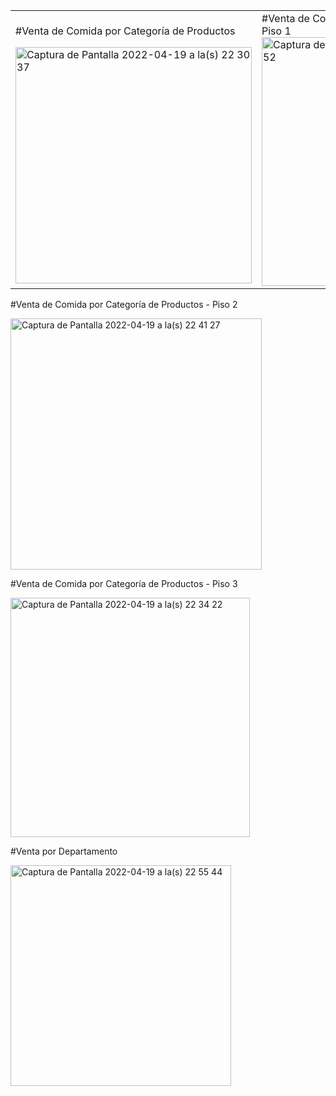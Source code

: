 

<table>
  <tr>
    <td>   

#Venta de Comida por Categoría de Productos

<img width="378" alt="Captura de Pantalla 2022-04-19 a la(s) 22 30 37" src="https://user-images.githubusercontent.com/39570909/164135132-8819ed2f-ddd3-4281-96a2-2e839373a715.png">

</td>
    <td>
#Venta de Comida por Categoría de Productos - Piso 1

<img width="398" alt="Captura de Pantalla 2022-04-19 a la(s) 22 40 52" src="https://user-images.githubusercontent.com/39570909/164136185-5e45646a-1735-4b6b-b747-1c41cc2b859f.png">
    </td>
  </tr>
  </table>

#Venta de Comida por Categoría de Productos - Piso 2

<img width="402" alt="Captura de Pantalla 2022-04-19 a la(s) 22 41 27" src="https://user-images.githubusercontent.com/39570909/164136251-58737bc2-909e-4261-ac67-fbee5cb0d309.png">

#Venta de Comida por Categoría de Productos - Piso 3

<img width="383" alt="Captura de Pantalla 2022-04-19 a la(s) 22 34 22" src="https://user-images.githubusercontent.com/39570909/164135549-0e35a672-f1ff-4f27-a82f-82196f1d0bdd.png">

#Venta por Departamento

<img width="353" alt="Captura de Pantalla 2022-04-19 a la(s) 22 55 44" src="https://user-images.githubusercontent.com/39570909/164141131-647ee699-b5c8-49b1-bc19-3d66673d9889.png">
